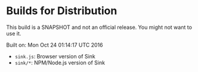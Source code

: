 # Builds for Distribution

This build is a SNAPSHOT and not an official release.  You might not want to use it.

Built on: Mon Oct 24 01:14:17 UTC 2016

* `sink.js`: Browser version of Sink
* `sink/*`: NPM/Node.js version of Sink
